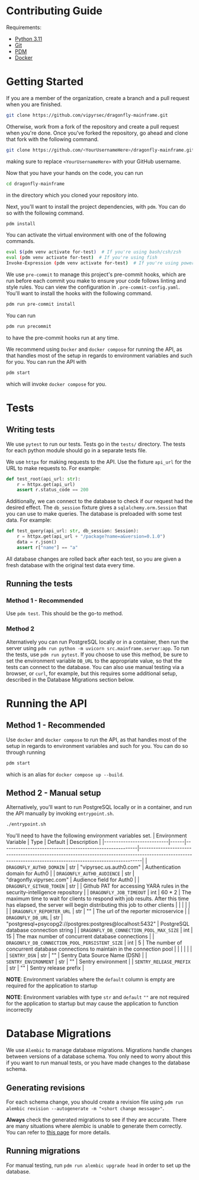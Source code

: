 # Contributing Guide

Requirements:

-   [Python 3.11](https://www.python.org/downloads/)
-   [Git](https://git-scm.com/downloads)
-   [PDM](https://pdm.fming.dev/latest/#recommended-installation-method)
-   [Docker](https://docs.docker.com/engine/install/)

# Getting Started

If you are a member of the organization, create a branch and a pull request when you are finished.

```sh
git clone https://github.com/vipyrsec/dragonfly-mainframe.git
```

Otherwise, work from a fork of the repository and create a pull request when you're done.
Once you've forked the repository, go ahead and clone that fork with the following command.

```sh
git clone https://github.com/<YourUsernameHere>/dragonfly-mainframe.git
```

making sure to replace `<YourUsernameHere>` with your GitHub username.

Now that you have your hands on the code, you can run

```sh
cd dragonfly-mainframe
```

in the directory which you cloned your repository into.

Next, you'll want to install the project dependencies, with `pdm`. You can do so with the following command.

```sh
pdm install
```

You can activate the virtual environment with one of the following commands.

```sh
eval $(pdm venv activate for-test)  # If you're using bash/csh/zsh
eval (pdm venv activate for-test)  # If you're using fish
Invoke-Expression (pdm venv activate for-test)  # If you're using powershell
```

We use `pre-commit` to manage this project's pre-commit hooks, which are run before each commit you make to ensure your code follows linting and style rules. You can view the configuration in `.pre-commit-config.yaml`. You'll want to install the hooks with the following command.

```sh
pdm run pre-commit install
```

You can run

```sh
pdm run precommit
```

to have the pre-commit hooks run at any time.

We recommend using `Docker` and `docker compose` for running the API, as that handles most of the setup in regards to environment variables and such for you. You can run the API with

```sh
pdm start
```

which will invoke `docker compose` for you.

# Tests

## Writing tests

We use `pytest` to run our tests. Tests go in the `tests/` directory.
The tests for each python module should go in a separate tests file.

We use `httpx` for making requests to the API. Use the fixture `api_url` for the URL to make requests to.
For example:

```py
def test_root(api_url: str):
    r = httpx.get(api_url)
    assert r.status_code == 200
```

Additionally, we can connect to the database to check if our request had the desired effect.
The `db_session` fixture gives a `sqlalchemy.orm.Session` that you can use to make queries.
The database is preloaded with some test data.
For example:

```py
def test_query(api_url: str, db_session: Session):
    r = httpx.get(api_url + "/package?name=a&version=0.1.0")
    data = r.json()
    assert r["name"] == "a"
```

All database changes are rolled back after each test, so you are given a fresh database with the original test data every time.

## Running the tests

### Method 1 - Recommended

Use `pdm test`. This should be the go-to method.

### Method 2

Alternatively you can run PostgreSQL locally or in a container, then run the server using `pdm run python -m uvicorn src.mainframe.server:app`.
To run the tests, use `pdm run pytest`.
If you choose to use this method, be sure to set the environment variable `DB_URL` to the appropriate value, so that the tests can connect to the database.
You can also use manual testing via a browser, or `curl`, for example, but this requires some additional setup, described in the Database Migrations section below.

# Running the API

## Method 1 - Recommended

Use `docker` and `docker compose` to run the API, as that handles most of the setup in regards to environment variables and such for you. You can do so through running

```sh
pdm start
```

which is an alias for `docker compose up --build`.

## Method 2 - Manual setup

Alternatively, you'll want to run PostgreSQL locally or in a container, and run the API manually by invoking `entrypoint.sh`.

```sh
./entrypoint.sh
```

You'll need to have the following environment variables set.
| Environment Variable | Type | Default | Description |
|---------------------------|------|---------------------------------------------------------|-------------------------------------------------------------------------------------------------------------------------------------------------------------|
| `DRAGONFLY_AUTH0_DOMAIN` | str | "vipyrsec.us.auth0.com" | Authentication domain for Auth0 |
| `DRAGONFLY_AUTH0_AUDIENCE` | str | "dragonfly.vipyrsec.com" | Audience field for Auth0 |
| `DRAGONFLY_GITHUB_TOKEN` | str | | Github PAT for accessing YARA rules in the security-intelligence repository |
| `DRAGONFLY_JOB_TIMEOUT` | int | 60 \* 2 | The maximum time to wait for clients to respond with job results. After this time has elapsed, the server will begin distributing this job to other clients |
| | | | |
| `DRAGONFLY_REPORTER_URL` | str | "" | The url of the reporter microservice |
| `DRAGONFLY_DB_URL` | str | "postgresql+psycopg2://postgres:postgres@localhost:5432" | PostgreSQL database connection string |
| `DRAGONFLY_DB_CONNECTION_POOL_MAX_SIZE` | int | 15 | The max number of concurrent database connections |
| `DRAGONFLY_DB_CONNECTION_POOL_PERSISTENT_SIZE` | int | 5 | The number of concurrent database connections to maintain in the connection pool |
| | | | |
| `SENTRY_DSN` | str | "" | Sentry Data Source Name (DSN) |
| `SENTRY_ENVIRONMENT` | str | "" | Sentry environment |
| `SENTRY_RELEASE_PREFIX` | str | "" | Sentry release prefix |

**NOTE**: Environment variables where the `default` column is empty are required for the application to startup

**NOTE**: Environment variables with type `str` and `default` `""` are not required for the application to startup but may cause the application to function incorrectly

# Database Migrations

We use `Alembic` to manage database migrations.
Migrations handle changes between versions of a database schema.
You only need to worry about this if you want to run manual tests, or you have made changes to the database schema.

## Generating revisions

For each schema change, you should create a revision file using `pdm run alembic revision --autogenerate -m "<short change message>"`.

**Always** check the generated migrations to see if they are accurate. There are many situations where alembic is unable to generate them correctly. You can refer to [this page](https://alembic.sqlalchemy.org/en/latest/autogenerate.html#what-does-autogenerate-detect-and-what-does-it-not-detect) for more details.

## Running migrations

For manual testing, run `pdm run alembic upgrade head` in order to set up the database.
